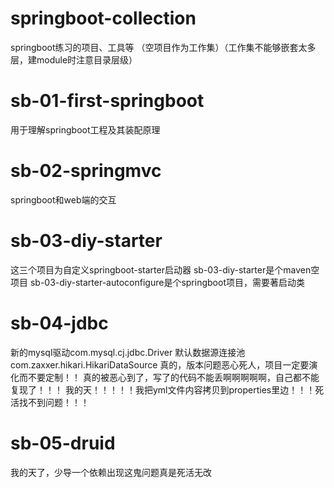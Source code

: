 # springboot-collection
springboot练习的项目、工具等
（空项目作为工作集）（工作集不能够嵌套太多层，建module时注意目录层级）
# sb-01-first-springboot
用于理解springboot工程及其装配原理
# sb-02-springmvc
springboot和web端的交互
# sb-03-diy-starter
这三个项目为自定义springboot-starter启动器
sb-03-diy-starter是个maven空项目
sb-03-diy-starter-autoconfigure是个springboot项目，需要著启动类
# sb-04-jdbc
新的mysql驱动com.mysql.cj.jdbc.Driver
默认数据源连接池com.zaxxer.hikari.HikariDataSource
真的，版本问题恶心死人，项目一定要演化而不要定制！！
真的被恶心到了，写了的代码不能丢啊啊啊啊啊，自己都不能复现了！！！
我的天！！！！！我把yml文件内容拷贝到properties里边！！！死活找不到问题！！！
# sb-05-druid
我的天了，少导一个依赖出现这鬼问题真是死活无改

